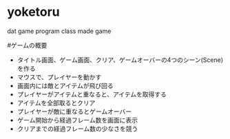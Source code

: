 # yoketoru
dat game program class made game


#ゲームの概要
- タイトル画面、ゲーム画面、クリア、ゲームオーバーの4つのシーン(Scene)を作る
- マウスで、プレイヤーを動かす
- 画面内には敵とアイテムが飛び回る
- プレイヤーがアイテムと重なると、アイテムを取得する
- アイテムを全部取るとクリア
- プレイヤーが敵に重なるとゲームオーバー
- ゲーム開始から経過フレーム数を画面に表示
- クリアまでの経過フレーム数の少なさを競う


